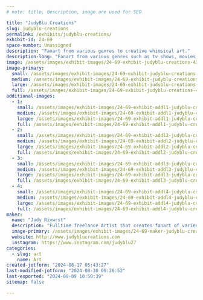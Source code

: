 ```yaml
---
# note: title, description, image are used for SEO

title: "JudyBlu Creations"
slug: judyblu-creations
permalink: /exhibits/judyblu-creations/
exhibit-id: 24-69
space-number: Unassigned
description: "Fanart from various genres to creative whimsical art."
description-long: "Fanart from various genres such as tv shows, movies, dc/marvel, anime and more."
image: /assets/images/exhibit-images/24-69-exhibit-judyblu-creations-43-img-7862-310-large.jpeg
image-primary: 
  small: /assets/images/exhibit-images/24-69-exhibit-judyblu-creations-43-img-7862-310-small.jpeg
  medium: /assets/images/exhibit-images/24-69-exhibit-judyblu-creations-43-img-7862-310-medium.jpeg
  large: /assets/images/exhibit-images/24-69-exhibit-judyblu-creations-43-img-7862-310-large.jpeg
  full: /assets/images/exhibit-images/24-69-exhibit-judyblu-creations-43-img-7862-310-full.jpeg
additional-images: 
  - 1:
    small: /assets/images/exhibit-images/24-69-exhibit-addl1-judyblu-creations-img-6482-small.jpeg
    medium: /assets/images/exhibit-images/24-69-exhibit-addl1-judyblu-creations-img-6482-medium.jpeg
    large: /assets/images/exhibit-images/24-69-exhibit-addl1-judyblu-creations-img-6482-large.jpeg
    full: /assets/images/exhibit-images/24-69-exhibit-addl1-judyblu-creations-img-6482-full.jpeg
  - 2:
    small: /assets/images/exhibit-images/24-69-exhibit-addl2-judyblu-creations-img-7723-small.jpeg
    medium: /assets/images/exhibit-images/24-69-exhibit-addl2-judyblu-creations-img-7723-medium.jpeg
    large: /assets/images/exhibit-images/24-69-exhibit-addl2-judyblu-creations-img-7723-large.jpeg
    full: /assets/images/exhibit-images/24-69-exhibit-addl2-judyblu-creations-img-7723-full.jpeg
  - 3:
    small: /assets/images/exhibit-images/24-69-exhibit-addl3-judyblu-creations-img-7757-small.jpeg
    medium: /assets/images/exhibit-images/24-69-exhibit-addl3-judyblu-creations-img-7757-medium.jpeg
    large: /assets/images/exhibit-images/24-69-exhibit-addl3-judyblu-creations-img-7757-large.jpeg
    full: /assets/images/exhibit-images/24-69-exhibit-addl3-judyblu-creations-img-7757-full.jpeg
  - 4:
    small: /assets/images/exhibit-images/24-69-exhibit-addl4-judyblu-creations-de282811-120c-4d11-9ef6-70c90bbc883c-small.jpeg
    medium: /assets/images/exhibit-images/24-69-exhibit-addl4-judyblu-creations-de282811-120c-4d11-9ef6-70c90bbc883c-medium.jpeg
    large: /assets/images/exhibit-images/24-69-exhibit-addl4-judyblu-creations-de282811-120c-4d11-9ef6-70c90bbc883c-large.jpeg
    full: /assets/images/exhibit-images/24-69-exhibit-addl4-judyblu-creations-de282811-120c-4d11-9ef6-70c90bbc883c-full.jpeg
maker: 
  name: "Judy Rivwrst"
  description: "Fulltime freelance Artist that creates fanart of varied genes along with original creations in varied genres of fantasy such as witches, demons, fairies and more!"
  image-primary: /assets/images/exhibit-images/24-69-maker-judyblu-creations-img-7862-medium.jpeg
  website: http://www.judyblucreations.com
  instagram: https://www.instagram.com/judyblu27
categories: 
  - slug: art
    name: Art
created-jotform: "2024-08-17 05:43:27"
last-modified-jotform: "2024-08-30 09:26:52"
last-exported: "2024-09-09 10:50:39"
sitemap: false

---
```


